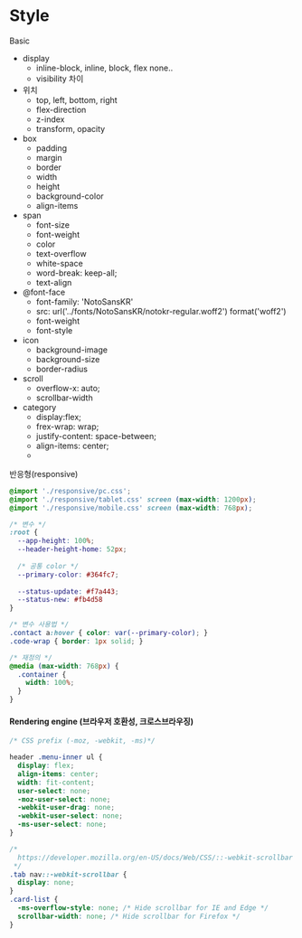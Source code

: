 # Style

Basic

* display
  * inline-block, inline, block, flex none..
  * visibility 차이
* 위치
  * top, left, bottom, right
  * flex-direction
  * z-index
  * transform, opacity
* box
  * padding
  * margin
  * border
  * width
  * height
  * background-color
  * align-items
* span
  * font-size
  * font-weight
  * color
  * text-overflow
  * white-space
  * word-break: keep-all;
  * text-align
* @font-face
  * font-family: 'NotoSansKR'
  * src: url('../fonts/NotoSansKR/notokr-regular.woff2') format('woff2')
  * font-weight
  * font-style
* icon
  * background-image
  * background-size
  * border-radius
* scroll
  * overflow-x: auto;
  * scrollbar-width
* category
  * display:flex;
  * frex-wrap: wrap;
  * justify-content: space-between;
  * align-items: center;
  *



반응형(responsive)

```css
@import './responsive/pc.css';
@import './responsive/tablet.css' screen (max-width: 1200px);
@import './responsive/mobile.css' screen (max-width: 768px);

/* 변수 */
:root {
  --app-height: 100%;
  --header-height-home: 52px;
  
  /* 공통 color */
  --primary-color: #364fc7;
  
  --status-update: #f7a443;
  --status-new: #fb4d58
} 

/* 변수 사용법 */
.contact a:hover { color: var(--primary-color); }
.code-wrap { border: 1px solid; }

/* 재정의 */
@media (max-width: 768px) {
  .container {
    width: 100%;
  }
}
```

#### Rendering engine (브라우저 호환성, 크로스브라우징)

```css
/* CSS prefix (-moz, -webkit, -ms)*/

header .menu-inner ul {
  display: flex;
  align-items: center;
  width: fit-content;
  user-select: none;
  -moz-user-select: none;
  -webkit-user-drag: none;
  -webkit-user-select: none;
  -ms-user-select: none;
}

/*
  https://developer.mozilla.org/en-US/docs/Web/CSS/::-webkit-scrollbar
 */
.tab nav::-webkit-scrollbar {
  display: none;
}
.card-list {
  -ms-overflow-style: none; /* Hide scrollbar for IE and Edge */
  scrollbar-width: none; /* Hide scrollbar for Firefox */
}
```
